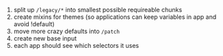 1. split up `/legacy/*` into smallest possible requireable chunks
1. create mixins for themes (so applications can keep variables in app and avoid !default)
1. move more crazy defaults into `/patch`
1. create new base input
1. each app should see which selectors it uses
